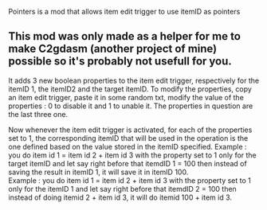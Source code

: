 Pointers is a mod that allows item edit trigger to use itemID as pointers

## This mod was only made as a helper for me to make C2gdasm (another project of mine) possible so it's probably not usefull for you.

It adds 3 new boolean properties to the item edit trigger, respectively for the itemID 1, the itemID2 and the target itemID.
To modify the properties, copy an item edit trigger, paste it in some random txt, modify the value of the properties : 0 to disable it and 1 to unable it.
The properties in question are the last three one.

Now whenever the item edit trigger is activated, for each of the properties set to 1, the corresponding itemID that will be used in the operation is the one defined based on the value stored in the itemID specified.
Example : you do item id 1 = item id 2 + item id 3 with the property set to 1 only for the target itemID and let say right before that itemdID 1 = 100 then instead of saving the result in itemID 1, it will save it in itemID 100.  
Example : you do item id 1 = item id 2 + item id 3 with the property set to 1 only for the itemID 1 and let say right before that itemdID 2 = 100 then instead of doing itemid 2 + item id 3, it will do itemid 100 + item id 3.  
